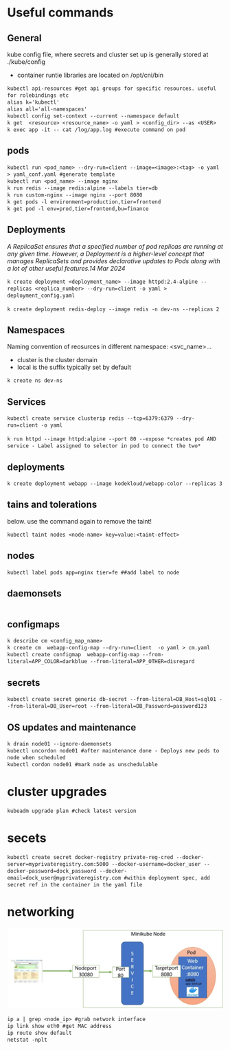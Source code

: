 # Useful commands

## General

kube config file, where secrets and cluster set up is generally stored at ./kube/config
- container runtie libraries are located on /opt/cni/bin

```
kubectl api-resources #get api groups for specific resources. useful for rolebindings etc
alias k='kubectl'
alias all='all-namespaces'
kubectl config set-context --current --namespace default
k get  <resource> <resource_name> -o yaml > <config_dir> --as <USER>
k exec app -it -- cat /log/app.log #execute command on pod
```


## pods

```
kubectl run <pod_name> --dry-run=client --image=<image>:<tag> -o yaml > yaml_conf.yaml #generate template
kubectl run <pod_name> --image nginx
k run redis --image redis:alpine --labels tier=db
k run custom-nginx --image nginx --port 8080
k get pods -l environment=production,tier=frontend
k get pod -l env=prod,tier=frontend,bu=finance
```

## Deployments
*A ReplicaSet ensures that a specified number of pod replicas are running at any given time. 
However, a Deployment is a higher-level concept that manages ReplicaSets and provides declarative updates to Pods along with a lot of other useful features.14 Mar 2024*

```
k create deployment <deployment_name> --image httpd:2.4-alpine --replicas <replica_number> --dry-run=client -o yaml > deployment_config.yaml

k create deployment redis-deploy --image redis -n dev-ns --replicas 2
```

## Namespaces
Naming convention of reosurces in different namespace:
<svc_name>.<namespace>.<cluster>.<local>
- cluster is the cluster domain
- local is the suffix typically set by default

```
k create ns dev-ns

```

## Services
```
kubectl create service clusterip redis --tcp=6379:6379 --dry-run=client -o yaml

k run httpd --image httpd:alpine --port 80 --expose *creates pod AND service - Label assigned to selector in pod to connect the two*

```

## deployments
```
k create deployment webapp --image kodekloud/webapp-color --replicas 3
```

## tains and tolerations
below. use the command again to remove the taint!
```
kubectl taint nodes <node-name> key=value:<taint-effect>

```

## nodes

```
kubectl label pods app=nginx tier=fe ##add label to node

```

## daemonsets
```

```

## configmaps
```
k describe cm <config_map_name>
k create cm  webapp-config-map --dry-run=client  -o yaml > cm.yaml
kubectl create configmap  webapp-config-map --from-literal=APP_COLOR=darkblue --from-literal=APP_OTHER=disregard
```

## secrets
```
kubectl create secret generic db-secret --from-literal=DB_Host=sql01 --from-literal=DB_User=root --from-literal=DB_Password=password123
```

## OS updates and maintenance
```
k drain node01 --ignore-daemonsets
kubectl uncordon node01 #after maintenance done - Deploys new pods to node when scheduled
kubectl cordon node01 #mark node as unschedulable
```

# cluster upgrades
```
kubeadm upgrade plan #check latest version 
```
# secets
```
kubectl create secret docker-registry private-reg-cred --docker-server=myprivateregistry.com:5000 --docker-username=docker_user --docker-password=dock_password --docker-email=dock_user@myprivateregistry.com #within deployment spec, add secret ref in the container in the yaml file 
```

# networking

![image info](./cka/wKfE6.png)
```
ip a | grep <node_ip> #grab network interface
ip link show eth0 #get MAC address
ip route show default
netstat -nplt

```



